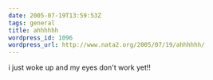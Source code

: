 ```yaml
---
date: 2005-07-19T13:59:53Z
tags: general
title: ahhhhhh
wordpress_id: 1096
wordpress_url: http://www.nata2.org/2005/07/19/ahhhhhh/
---
```


i just woke up and my eyes don't work yet!!
